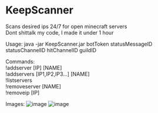 # KeepScanner
Scans desired ips 24/7 for open minecraft servers\
Dont shittalk my code, I made it under 1 hour

Usage: java -jar KeepScanner.jar botToken statusMessageID statusChannelID hitChannelID guildID

Commands:\
!addserver [IP] [NAME]\
!addservers [IP1,IP2,IP3...] [NAME]\
!listservers\
!removeserver [NAME]\
!removeip [IP]

Images:
![image](https://user-images.githubusercontent.com/52781429/234535055-43ddfc5e-e085-4efe-bc81-231671dc9c28.png)
![image](https://user-images.githubusercontent.com/52781429/234535077-76832e3f-3f99-412b-9e87-d4f85eaa4d13.png)
